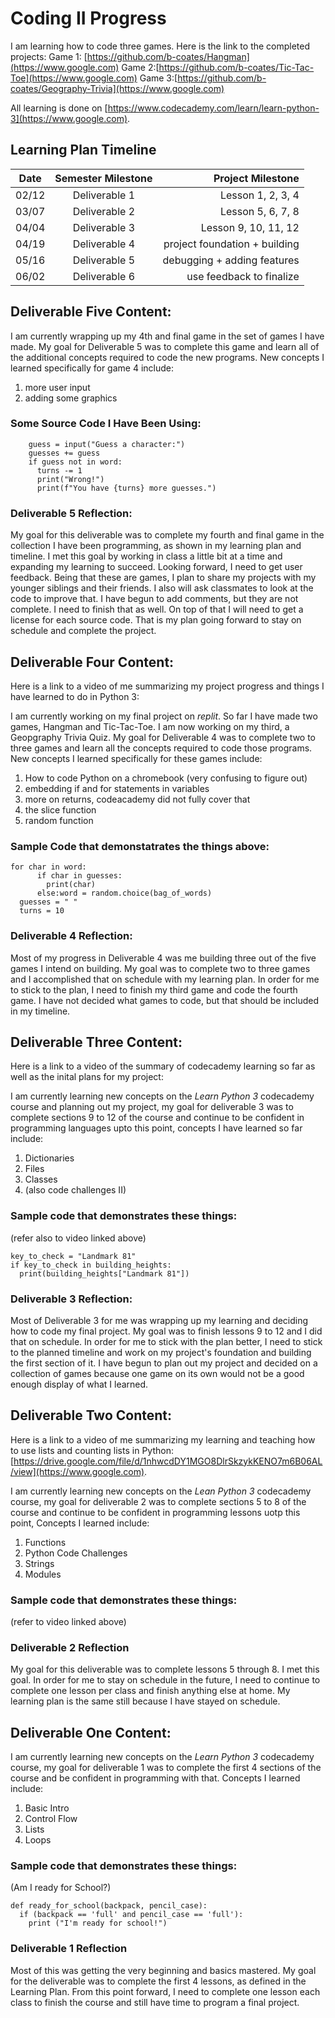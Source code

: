 # Coding II Progress
I am learning how to code three games. Here is the link to the completed projects:
Game 1: [https://github.com/b-coates/Hangman](https://www.google.com)
Game 2:[https://github.com/b-coates/Tic-Tac-Toe](https://www.google.com)
Game 3:[https://github.com/b-coates/Geography-Trivia](https://www.google.com)

All learning is done on [https://www.codecademy.com/learn/learn-python-3](https://www.google.com). 

## Learning Plan Timeline
|  Date  |  Semester Milestone  |  Project Milestone   |
|--------|:--------------------:| -------------------: |
|  02/12 |  Deliverable 1       | Lesson 1, 2, 3, 4    |
|  03/07 |  Deliverable 2       | Lesson 5, 6, 7, 8    |
|  04/04 |  Deliverable 3       | Lesson 9, 10, 11, 12 |
|  04/19 |  Deliverable 4       | project foundation + building |
|  05/16 |  Deliverable 5       | debugging + adding features |
|  06/02 |  Deliverable 6       | use feedback to finalize |

## Deliverable Five Content:
I am currently wrapping up my 4th and final game in the set of games I have made. My goal for Deliverable 5 was to complete this game and learn all of the additional concepts required to code the new programs. New concepts I learned specifically for game 4 include:
1. more user input
2. adding some graphics

### Some Source Code I Have Been Using:
```
    guess = input("Guess a character:")
    guesses += guess
    if guess not in word:
      turns -= 1
      print("Wrong!")
      print(f"You have {turns} more guesses.")
```
### Deliverable 5 Reflection: 
My goal for this deliverable was to complete my fourth and final game in the collection I have been programming, as shown in my learning plan and timeline. I met this goal by working in class a little bit at a time and expanding my learning to succeed. Looking forward, I need to get user feedback. Being that these are games, I plan to share my projects with my younger siblings and their friends. I also will ask classmates to look at the code to improve that. I have begun to add comments, but they are not complete. I need to finish that as well. On top of that I will need to get a license for each source code. That is my plan going forward to stay on schedule and complete the project. 


## Deliverable Four Content:
Here is a link to a video of me summarizing my project progress and things I have learned to do in Python 3:


I am currently working on my final project on *replit*. So far I have made two games, Hangman and Tic-Tac-Toe. I am now working on my third, a Geopgraphy Trivia Quiz. My goal for Deliverable 4 was to complete two to three games and learn all the concepts required to code those programs. New concepts I learned specifically for these games include:
1. How to code Python on a chromebook (very confusing to figure out)
2. embedding if and for statements in variables
3. more on returns, codeacademy did not fully cover that
4. the slice function
5. random function

### Sample Code that demonstatrates the things above:
```
for char in word:
      if char in guesses:
        print(char)
      else:word = random.choice(bag_of_words)
  guesses = " "
  turns = 10
```
### Deliverable 4 Reflection:
Most of my progress in Deliverable 4 was me building three out of the five games I intend on building. My goal was to complete two to three games and I accomplished that on schedule with my learning plan. In order for me to stick to the plan, I need to finish my third game and code the fourth game. I have not decided what games to code, but that should be included in my timeline. 


## Deliverable Three Content:
Here is a link to a video of the summary of codecademy learning so far as well as the inital plans for my project:



I am currently learning new concepts on the *Learn Python 3* codecademy course and planning out my project, my goal for deliverable 3 was to complete sections 9 to 12 of the course and continue to be confident in programming languages upto this point, concepts I have learned so far include: 
1. Dictionaries
2. Files
3. Classes
4. (also code challenges II)
### Sample code that demonstrates these things: 
(refer also to video linked above)
```
key_to_check = "Landmark 81"
if key_to_check in building_heights:
  print(building_heights["Landmark 81"])
```
### Deliverable 3 Reflection: 
Most of Deliverable 3 for me was wrapping up my learning and deciding how to code my final project. My goal was to finish lessons 9 to 12 and I did that on schedule. In order for me to stick with the plan better, I need to stick to the planned timeline and work on my project's foundation and building the first section of it. I have begun to plan out my project and decided on a collection of games because one game on its own would not be a good enough display of what I learned. 

## Deliverable Two Content:
Here is a link to a video of me summarizing my learning and teaching how to use lists and counting lists in Python: [https://drive.google.com/file/d/1nhwcdDY1MGO8DlrSkzykKENO7m6B06AL/view](https://www.google.com). 

I am currently learning new concepts on the *Lean Python 3* codecademy course, my goal for deliverable 2 was to complete sections 5 to 8 of the course and continue to be confident in programming lessons uotp this point, Concepts I learned include: 
1. Functions
2. Python Code Challenges
3. Strings
4. Modules
### Sample code that demonstrates these things:
(refer to video linked above)

### Deliverable 2 Reflection
My goal for this deliverable was to complete lessons 5 through 8. I met this goal. In order for me to stay on schedule in the future, I need to continue to complete one lesson per class and finish anything else at home. My learning plan is the same still because I have stayed on schedule. 

## Deliverable One Content:
I am currently learning new concepts on the *Learn Python 3* codecademy course, my goal for deliverable 1 was to complete the first 4 sections of the course and be confident in programming with that. Concepts I learned include:
1. Basic Intro
2. Control Flow
3. Lists
4. Loops
### Sample code that demonstrates these things: 
(Am I ready for School?)
```
def ready_for_school(backpack, pencil_case):
  if (backpack == 'full' and pencil_case == 'full'):
    print ("I'm ready for school!")
```
### Deliverable 1 Reflection
Most of this was getting the very beginning and basics mastered. My goal for the deliverable was to complete the first 4 lessons, as defined in the Learning Plan. From this point forward, I need to complete one lesson each class to finish the course and still have time to program a final project. 
